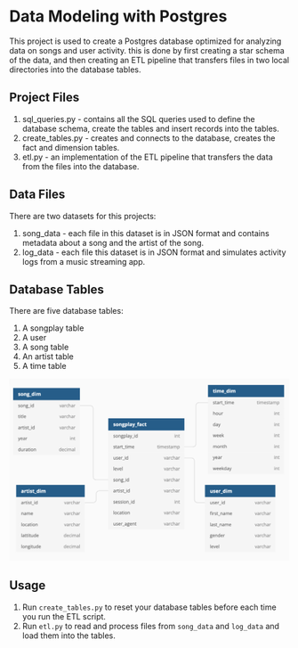 # Data Modeling with Postgres

This project is used to create a Postgres database optimized for analyzing data on songs and user activity. 
this is done by first creating a star schema of the data, and then creating an ETL pipeline that transfers files in two local directories into the database tables. 

## Project Files
 
1. sql_queries.py - contains all the SQL queries used to define the database schema, create the tables and insert records into the tables.
2. create_tables.py - creates and connects to the database, creates the fact and dimension tables.
3. etl.py - an implementation of the ETL pipeline that transfers the data from the files into the database.

## Data Files

There are two datasets for this projects:

1. song_data - each file in this dataset is in JSON format and contains metadata about a song and the artist of the song.
2. log_data - each file this dataset is in JSON format and simulates activity logs from a music streaming app.

## Database Tables

There are five database tables:

1. A songplay table
2. A user
3. A song table
4. An artist table
5. A time table

![database_schema](/database_schema.png)


## Usage

1. Run `create_tables.py` to reset your database tables before each time you run the ETL script. 
2. Run `etl.py` to read and process files from `song_data` and `log_data` and load them into the tables. 
